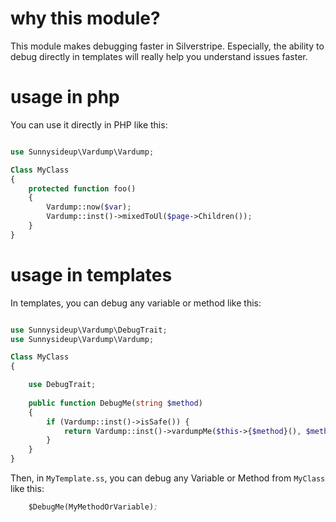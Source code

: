 # why this module?

This module makes debugging faster in Silverstripe.  Especially, the ability to debug directly in templates will really help you understand issues faster. 

# usage in php

You can use it directly in PHP like this:

```php

use Sunnysideup\Vardump\Vardump;

Class MyClass
{
    protected function foo()
    {
        Vardump::now($var);
        Vardump::inst()->mixedToUl($page->Children());
    }
}
```

# usage in templates

In templates, you can debug any variable or method like this:

```php

use Sunnysideup\Vardump\DebugTrait;
use Sunnysideup\Vardump\Vardump;

Class MyClass
{

    use DebugTrait;
    
    public function DebugMe(string $method)
    {
        if (Vardump::inst()->isSafe()) {
            return Vardump::inst()->vardumpMe($this->{$method}(), $method, static::class);
        }
    }    
}
```

Then, in `MyTemplate.ss`, you can debug any Variable or Method from `MyClass` like this:


```ss
    $DebugMe(MyMethodOrVariable);
```
